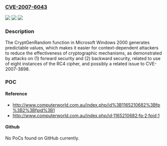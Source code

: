 ### [CVE-2007-6043](https://cve.mitre.org/cgi-bin/cvename.cgi?name=CVE-2007-6043)
![](https://img.shields.io/static/v1?label=Product&message=n%2Fa&color=blue)
![](https://img.shields.io/static/v1?label=Version&message=n%2Fa%20&color=brightgreen)
![](https://img.shields.io/static/v1?label=Vulnerability&message=n%2Fa&color=brightgreen)

### Description

The CryptGenRandom function in Microsoft Windows 2000 generates predictable values, which makes it easier for context-dependent attackers to reduce the effectiveness of cryptographic mechanisms, as demonstrated by attacks on (1) forward security and (2) backward security, related to use of eight instances of the RC4 cipher, and possibly a related issue to CVE-2007-3898.

### POC

#### Reference
- http://www.computerworld.com.au/index.php/id%3B1165210682%3Bfp%3B2%3Bfpid%3B1
- http://www.computerworld.com.au/index.php/id;1165210682;fp;2;fpid;1

#### Github
No PoCs found on GitHub currently.

